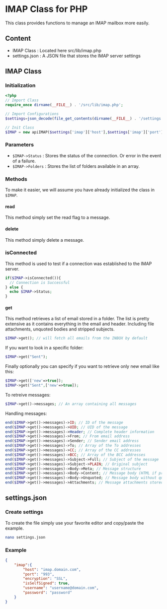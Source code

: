 # IMAP Class for PHP
This class provides functions to manage an IMAP mailbox more easily.

## Content
 - IMAP Class : Located here src/lib/imap.php
 - settings.json : A JSON file that stores the IMAP server settings

## IMAP Class
### Initialization
```PHP
<?php
// Import Class
require_once dirname(__FILE__) . '/src/lib/imap.php';

// Import Configurations
$settings=json_decode(file_get_contents(dirname(__FILE__) . '/settings.json'),true);

// Init Class
$IMAP = new apiIMAP($settings['imap']['host'],$settings['imap']['port'],$settings['imap']['encryption'],$settings['imap']['username'],$settings['imap']['password'],$settings['imap']['isSelfSigned']);
```
### Parameters
 - ```$IMAP->Status``` : Stores the status of the connection. Or error in the event of a failure.
 - ```$IMAP->Folders``` : Stores the list of folders available in an array.
### Methods
To make it easier, we will assume you have already initialized the class in ```$IMAP```.
#### read
This method simply set the read flag to a message.
#### delete
This method simply delete a message.
### isConnected
This method is used to test if a connection was established to the IMAP server.
```PHP
if($IMAP->isConnected()){
  // Connection is Successful
} else {
  echo $IMAP->Status;
}
```
#### get
This method retrieves a list of email stored in a folder. The list is pretty extensive as it contains everything in the email and header. Including file attachments, unquoted bodies and stripped subjects.
```PHP
$IMAP->get(); // will fetch all emails from the INBOX by default
```
If you want to look in a specific folder:
```PHP
$IMAP->get("Sent");
```
Finally optionally you can specify if you want to retrieve only new email like this:
```PHP
$IMAP->get(['new'=>true]);
$IMAP->get("Sent",['new'=>true]);
```
To retreive messages:
```PHP
$IMAP->get()->messages; // An array containing all messages
```
Handling messages:
```PHP
end($IMAP->get()->messages)->ID; // ID of the message
end($IMAP->get()->messages)->UID; // UID of the message
end($IMAP->get()->messages)->Header; // Complete header information
end($IMAP->get()->messages)->From; // From email address
end($IMAP->get()->messages)->Sender; // Sender email address
end($IMAP->get()->messages)->To; // Array of the To addresses
end($IMAP->get()->messages)->CC; // Array of the CC addresses
end($IMAP->get()->messages)->BCC; // Array of the BCC addresses
end($IMAP->get()->messages)->Subject->Full; // Subject of the message
end($IMAP->get()->messages)->Subject->PLAIN; // Original subject
end($IMAP->get()->messages)->Body->Meta; // Message structure
end($IMAP->get()->messages)->Body->Content; // Message body (HTML if present otherwise plain text)
end($IMAP->get()->messages)->Body->Unquoted; // Message body without quote
end($IMAP->get()->messages)->Attachments; // Message attachments stored in an array
```

## settings.json
### Create settings
To create the file simply use your favorite editor and copy/paste the example.
```BASH
nano settings.json
```
### Example
```JSON
{
    "imap":{
        "host": "imap.domain.com",
        "port": "993",
        "encryption": "SSL",
        "isSelfSigned": true,
        "username": "username@domain.com",
        "password": "password"
    }
}
```
